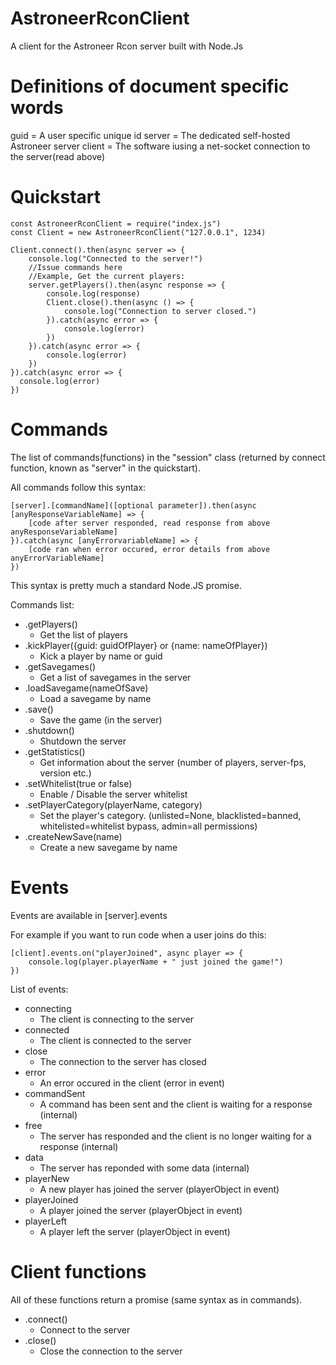 # AstroneerRconClient
A client for the Astroneer Rcon server built with Node.Js

# Definitions of document specific words
guid = A user specific unique id
server = The dedicated self-hosted Astroneer server
client = The software iusing a net-socket connection to the server(read above)

# Quickstart
```
const AstroneerRconClient = require("index.js")
const Client = new AstroneerRconClient("127.0.0.1", 1234)

Client.connect().then(async server => {
  	console.log("Connected to the server!")
    //Issue commands here
    //Example, Get the current players:
    server.getPlayers().then(async response => {
        console.log(response)
        Client.close().then(async () => {
            console.log("Connection to server closed.")
        }).catch(async error => {
            console.log(error)
        })
    }).catch(async error => {
        console.log(error)
    })
}).catch(async error => {
  console.log(error)
})
```

# Commands
The list of commands(functions) in the "session" class (returned by connect function, known as "server" in the quickstart).

All commands follow this syntax:
```
[server].[commandName]([optional parameter]).then(async [anyResponseVariableName] => {
    [code after server responded, read response from above anyResponseVariableName]
}).catch(async [anyErrorvariableName] => {
    [code ran when error occured, error details from above anyErrorVariableName]
})
```
This syntax is pretty much a standard Node.JS promise.

Commands list:
- .getPlayers()
    - Get the list of players
- .kickPlayer({guid: guidOfPlayer} or {name: nameOfPlayer})
    - Kick a player by name or guid
- .getSavegames()
    - Get a list of savegames in the server
- .loadSavegame(nameOfSave)
    - Load a savegame by name
- .save()
    - Save the game (in the server)
- .shutdown()
    - Shutdown the server
- .getStatistics()
    - Get information about the server (number of players, server-fps, version etc.)
- .setWhitelist(true or false)
    - Enable / Disable the server whitelist
- .setPlayerCategory(playerName, category)
    - Set the player's category. (unlisted=None, blacklisted=banned, whitelisted=whitelist bypass, admin=all permissions)
- .createNewSave(name)
    - Create a new savegame by name
# Events
Events are available in \[server].events

For example if you want to run code when a user joins do this:
```
[client].events.on("playerJoined", async player => {
    console.log(player.playerName + " just joined the game!")
})
```

List of events:
- connecting
    - The client is connecting to the server
- connected
    - The client is connected to the server
- close
    - The connection to the server has closed
- error
    - An error occured in the client (error in event)
- commandSent
    - A command has been sent and the client is waiting for a response (internal)
- free
    - The server has responded and the client is no longer waiting for a response (internal)
- data
    - The server has reponded with some data (internal)
- playerNew
    - A new player has joined the server (playerObject in event)
- playerJoined
    - A player joined the server (playerObject in event)
- playerLeft
    - A player left the server (playerObject in event)
# Client functions
All of these functions return a promise (same syntax as in commands).
- .connect()
    - Connect to the server
- .close()
    - Close the connection to the server
